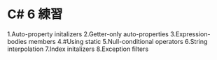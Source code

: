 # C# 6 練習
1.Auto-property initalizers
2.Getter-only auto-properties
3.Expression-bodies members
4.#Using static
5.Null-conditional operators
6.String interpolation
7.Index initalizers
8.Exception filters
